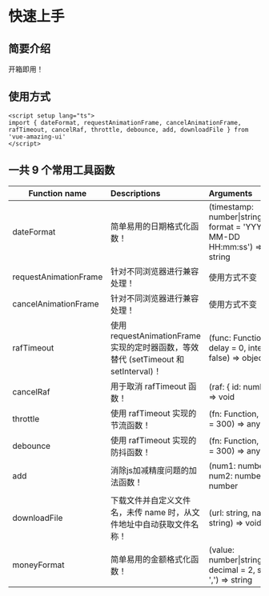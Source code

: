 # 快速上手

## 简要介绍

开箱即用！

## 使用方式

```vue
<script setup lang="ts">
import { dateFormat, requestAnimationFrame, cancelAnimationFrame, rafTimeout, cancelRaf, throttle, debounce, add, downloadFile } from 'vue-amazing-ui'
</script>
```

## 一共 9 个常用工具函数

Function name | Descriptions | Arguments
--- | :--- | :---
dateFormat | 简单易用的日期格式化函数！ | (timestamp: number&#124;string&#124;Date, format = 'YYYY-MM-DD HH:mm:ss') => string
requestAnimationFrame | 针对不同浏览器进行兼容处理！ | 使用方式不变
cancelAnimationFrame | 针对不同浏览器进行兼容处理！ | 使用方式不变
rafTimeout | 使用 requestAnimationFrame 实现的定时器函数，等效替代 (setTimeout 和 setInterval)！ | (func: Function, delay = 0, interval = false) => object
cancelRaf | 用于取消 rafTimeout 函数！ | (raf: { id: number }) => void
throttle | 使用 rafTimeout 实现的节流函数！ | (fn: Function, delay = 300) => any
debounce | 使用 rafTimeout 实现的防抖函数！ | (fn: Function, delay = 300) => any
add | 消除js加减精度问题的加法函数！ | (num1: number, num2: number) => number
downloadFile | 下载文件并自定义文件名，未传 name 时，从文件地址中自动获取文件名称！ | (url: string, name: string) => void
moneyFormat | 简单易用的金额格式化函数！ | (value: number&#124;string, decimal = 2, split = ',') => string
